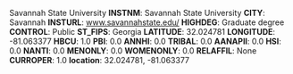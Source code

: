 
Savannah State University
**INSTNM**: Savannah State University 
**CITY**: Savannah 
**INSTURL**: www.savannahstate.edu/ 
**HIGHDEG**: Graduate degree 
**CONTROL**: Public 
**ST_FIPS**: Georgia 
**LATITUDE**: 32.024781 
**LONGITUDE**: -81.063377 
**HBCU**: 1.0 
**PBI**: 0.0 
**ANNHI**: 0.0 
**TRIBAL**: 0.0 
**AANAPII**: 0.0 
**HSI**: 0.0 
**NANTI**: 0.0 
**MENONLY**: 0.0 
**WOMENONLY**: 0.0 
**RELAFFIL**: None 
**CURROPER**: 1.0 
**location**: 32.024781, -81.063377 